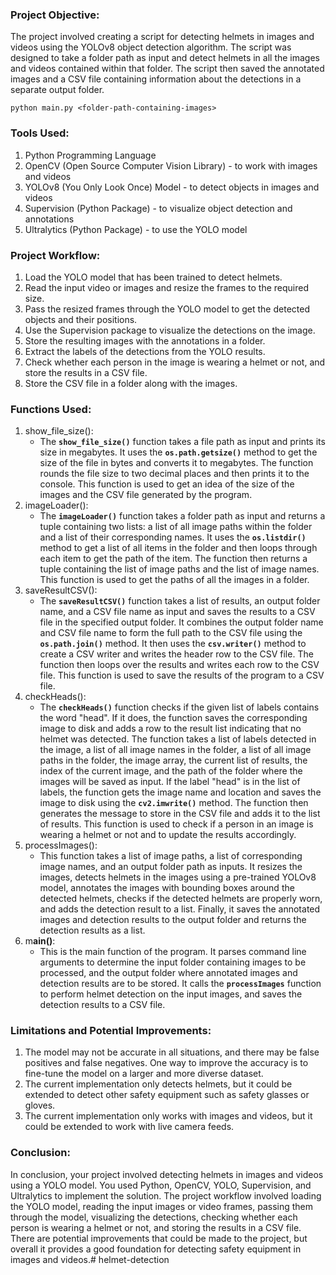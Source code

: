 ### Project Objective:

The project involved creating a script for detecting helmets in images and videos using the YOLOv8 object detection algorithm. The script was designed to take a folder path as input and detect helmets in all the images and videos contained within that folder. The script then saved the annotated images and a CSV file containing information about the detections in a separate output folder.

```
python main.py <folder-path-containing-images>
```

### Tools Used:

1. Python Programming Language
2. OpenCV (Open Source Computer Vision Library) - to work with images and videos
3. YOLOv8 (You Only Look Once) Model - to detect objects in images and videos
4. Supervision (Python Package) - to visualize object detection and annotations
5. Ultralytics (Python Package) - to use the YOLO model

### Project Workflow:

1. Load the YOLO model that has been trained to detect helmets.
2. Read the input video or images and resize the frames to the required size.
3. Pass the resized frames through the YOLO model to get the detected objects and their positions.
4. Use the Supervision package to visualize the detections on the image.
5. Store the resulting images with the annotations in a folder.
6. Extract the labels of the detections from the YOLO results.
7. Check whether each person in the image is wearing a helmet or not, and store the results in a CSV file.
8. Store the CSV file in a folder along with the images.

### Functions Used:

1. show_file_size():
    - The **`show_file_size()`** function takes a file path as input and prints its size in megabytes. It uses the **`os.path.getsize()`** method to get the size of the file in bytes and converts it to megabytes. The function rounds the file size to two decimal places and then prints it to the console. This function is used to get an idea of the size of the images and the CSV file generated by the program.
2. imageLoader():
    - The **`imageLoader()`** function takes a folder path as input and returns a tuple containing two lists: a list of all image paths within the folder and a list of their corresponding names. It uses the **`os.listdir()`** method to get a list of all items in the folder and then loops through each item to get the path of the item. The function then returns a tuple containing the list of image paths and the list of image names. This function is used to get the paths of all the images in a folder.
3. saveResultCSV():
    - The **`saveResultCSV()`** function takes a list of results, an output folder name, and a CSV file name as input and saves the results to a CSV file in the specified output folder. It combines the output folder name and CSV file name to form the full path to the CSV file using the **`os.path.join()`** method. It then uses the **`csv.writer()`** method to create a CSV writer and writes the header row to the CSV file. The function then loops over the results and writes each row to the CSV file. This function is used to save the results of the program to a CSV file.
4. checkHeads():
    - The **`checkHeads()`** function checks if the given list of labels contains the word "head". If it does, the function saves the corresponding image to disk and adds a row to the result list indicating that no helmet was detected. The function takes a list of labels detected in the image, a list of all image names in the folder, a list of all image paths in the folder, the image array, the current list of results, the index of the current image, and the path of the folder where the images will be saved as input. If the label "head" is in the list of labels, the function gets the image name and location and saves the image to disk using the **`cv2.imwrite()`** method. The function then generates the message to store in the CSV file and adds it to the list of results. This function is used to check if a person in an image is wearing a helmet or not and to update the results accordingly.
5. processImages():
    - This function takes a list of image paths, a list of corresponding image names, and an output folder path as inputs. It resizes the images, detects helmets in the images using a pre-trained YOLOv8 model, annotates the images with bounding boxes around the detected helmets, checks if the detected helmets are properly worn, and adds the detection result to a list. Finally, it saves the annotated images and detection results to the output folder and returns the detection results as a list.
6. m**ain()**: 
    - This is the main function of the program. It parses command line arguments to determine the input folder containing images to be processed, and the output folder where annotated images and detection results are to be stored. It calls the **`processImages`** function to perform helmet detection on the input images, and saves the detection results to a CSV file.

### Limitations and Potential Improvements:

1. The model may not be accurate in all situations, and there may be false positives and false negatives. One way to improve the accuracy is to fine-tune the model on a larger and more diverse dataset.
2. The current implementation only detects helmets, but it could be extended to detect other safety equipment such as safety glasses or gloves.
3. The current implementation only works with images and videos, but it could be extended to work with live camera feeds.
    
    

### Conclusion:

In conclusion, your project involved detecting helmets in images and videos using a YOLO model. You used Python, OpenCV, YOLO, Supervision, and Ultralytics to implement the solution. The project workflow involved loading the YOLO model, reading the input images or video frames, passing them through the model, visualizing the detections, checking whether each person is wearing a helmet or not, and storing the results in a CSV file. There are potential improvements that could be made to the project, but overall it provides a good foundation for detecting safety equipment in images and videos.# helmet-detection
